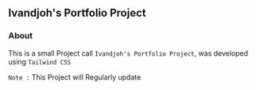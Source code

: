 ## Ivandjoh's Portfolio Project

### About 
This is a small Project call `Ivandjoh's Portfolio Project`, was developed using `Tailwind CSS`


`Note :`
This Project will Regularly update